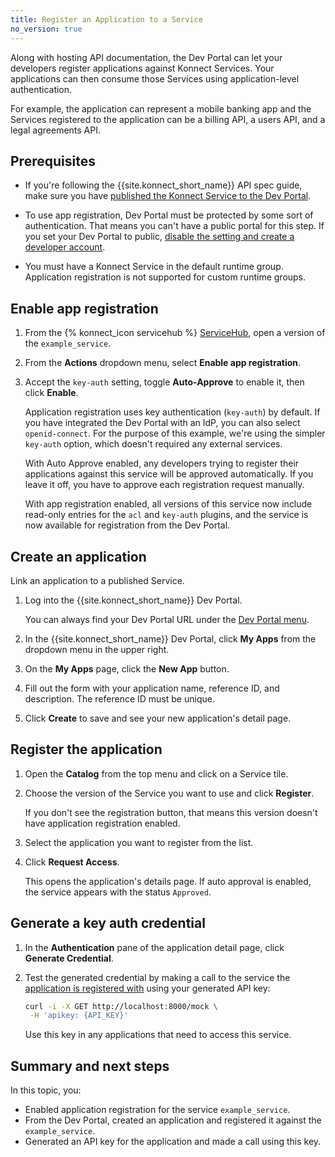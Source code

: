 ```yaml
---
title: Register an Application to a Service
no_version: true
---
```


Along with hosting API documentation, the Dev Portal can let your developers
register applications against Konnect Services. Your applications can then
consume those Services using application-level authentication.

For example, the application can represent a mobile banking app and the
Services registered to the application can be a billing API, a users API, and a
legal agreements API.

## Prerequisites

* If you're following the {{site.konnect_short_name}} API spec guide,
make sure you have [published the Konnect Service to the Dev Portal](/konnect/getting-started/spec/service/).

* To use app registration, Dev Portal must be protected by
some sort of authentication. That means you can't have a public portal for this step.
If you set your Dev Portal to public, [disable the setting and create a developer account](/konnect/getting-started/spec/publish/).

* You must have a Konnect Service in the default runtime group.
Application registration is not supported for custom runtime groups.

## Enable app registration

1. From the {% konnect_icon servicehub %} [ServiceHub](https://cloud.konghq.com/servicehub/),
open a version of the `example_service`.

1. From the **Actions** dropdown menu, select **Enable app registration**.

1. Accept the `key-auth` setting, toggle **Auto-Approve** to enable it,
 then click **Enable**.

    Application registration uses key authentication (`key-auth`) by default.
    If you have integrated the Dev Portal with an IdP, you can also select
    `openid-connect`. For the purpose of this example, we're using the simpler
    `key-auth` option, which doesn't required any external services.

    With Auto Approve enabled, any developers trying to register their applications
    against this service will be approved automatically. If you leave it off,
    you have to approve each registration request manually.

    With app registration enabled, all versions of this service now include
    read-only entries for the `acl` and `key-auth` plugins, and the service is now
    available for registration from the Dev Portal.

## Create an application

Link an application to a published Service.

1. Log into the {{site.konnect_short_name}} Dev Portal.

    You can always find your Dev Portal URL under the [Dev Portal menu](https://cloud.konghq.com/portal/published-services).

1. In the {{site.konnect_short_name}} Dev Portal, click **My Apps** from the
dropdown menu in the upper right.

1. On the **My Apps** page, click the **New App** button.

1. Fill out the form with your application name,
reference ID, and description. The reference ID must be unique.

1. Click **Create** to save and see your new application's detail page.

## Register the application

1. Open the **Catalog** from the top menu and click on a Service tile.

3. Choose the version of the Service you want to use and click **Register**.

    If you don't see the registration button, that means this version doesn't
    have application registration enabled.

4. Select the application you want to register from the list.

5. Click **Request Access**.

    This opens the application's details page. If auto approval is enabled,
    the service appears with the status `Approved`.

## Generate a key auth credential

1. In the **Authentication** pane of the application detail page, click **Generate Credential**.

1. Test the generated credential by making a call to the service the
   [application is registered with](/konnect/dev-portal/applications/dev-reg-app-service)
   using your generated API key:

   ```sh
   curl -i -X GET http://localhost:8000/mock \
    -H 'apikey: {API_KEY}'
   ```

   Use this key in any applications that need to access this service.

## Summary and next steps

In this topic, you:
* Enabled application registration for the service `example_service`.
* From the Dev Portal, created an application and registered it against the `example_service`.
* Generated an API key for the application and made a call using this key.
